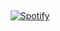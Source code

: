 &nbsp;<div align="center">
  [![Spotify](https://xy3d-chi.vercel.app/api/spotify?background_color=0d1117&border_color=ffffff)](https://open.spotify.com/user/jayed990)
</div>
